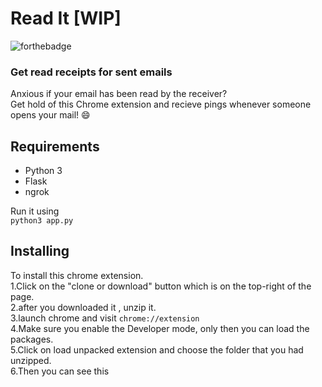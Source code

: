 # Read It  [WIP]

![forthebadge](http://forthebadge.com/images/badges/made-with-python.svg "Made with Python")

### **Get read receipts for sent emails**
Anxious if your email has been read by the receiver?  
Get hold of this Chrome extension and recieve pings whenever someone opens your mail! :smile:

## Requirements
* Python 3
* Flask
* ngrok 

Run it using  
`python3 app.py`
## Installing
To install this chrome extension. <br>
1.Click on the "clone or download" button which is on the top-right of the page.<br>
2.after you downloaded it , unzip it.<br>
3.launch chrome and visit `chrome://extension`<br>
4.Make sure you enable the Developer mode, only then you can load the packages.<br>
5.Click on load unpacked extension and choose the folder that you had unzipped.<br>
6.Then you can see this<br>
